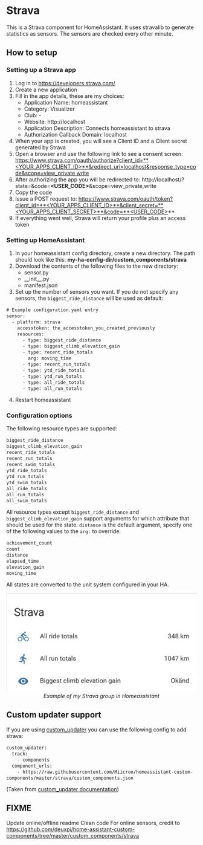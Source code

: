 # Strava
This is a Strava component for HomeAssistant. It uses stravalib to generate statistics as sensors. The sensors are checked every other minute.

## How to setup

### Setting up a Strava app
1. Log in to https://developers.strava.com/
2. Create a new application
3. Fill in the app details, these are my choices:
   * Application Name: homeassistant
   * Category: Visualizer
   * Club: -
   * Website: http://localhost
   * Application Description: Connects homeassistant to strava
   * Authorization Callback Domain: localhost
4. When your app is created, you will see a Client ID and a Client secret generated by Strava
5. Open a browser and use the following link to see a consent screen: https://www.strava.com/oauth/authorize?client_id=**<YOUR_APPS_CLIENT_ID>**&redirect_uri=localhost&response_type=code&scope=view_private,write 
6. After authorizing the app you will be redirected to: http://localhost/?state=&code=**<USER_CODE>**&scope=view_private,write
7. Copy the code
8. Issue a POST request to: https://www.strava.com/oauth/token?client_id=**<YOUR_APPS_CLIENT_ID>**&client_secret=**<YOUR_APPS_CLIENT_SECRET>**&code=**<USER_CODE>**
9. If everything went well, Strava will return your profile plus an access token

### Setting up HomeAssistant
1. In your homeassistant config directory, create a new directory. The path should look like this: **my-ha-config-dir/custom_components/strava**
2. Download the contents of the following files to the new directory:
    * sensor.py
    * \_\_init\_\_.py
    * manifest.json
3. Set up the number of sensors you want. If you do not specify any sensors, the `biggest_ride_distance` will be used as default:
~~~~
# Example configuration.yaml entry
sensor:
  - platform: strava
    accesstoken: the_accesstoken_you_created_previously
    resources:
      - type: biggest_ride_distance
      - type: biggest_climb_elevation_gain
      - type: recent_ride_totals
        arg: moving_time
      - type: recent_run_totals
      - type: ytd_ride_totals
      - type: ytd_run_totals
      - type: all_ride_totals
      - type: all_run_totals
~~~~
4. Restart homeassistant

### Configuration options
The following resource types are supported:
~~~~
biggest_ride_distance
biggest_climb_elevation_gain
recent_ride_totals
recent_run_totals
recent_swim_totals
ytd_ride_totals
ytd_run_totals
ytd_swim_totals
all_ride_totals
all_run_totals
all_swim_totals
~~~~

All resource types except `biggest_ride_distance` and `biggest_climb_elevation_gain` support arguments for which attribute that should be used for the state.
`distance` is the default argument, specify one of the following values to the `arg:` to override:
~~~~
achievement_count
count
distance
elapsed_time
elevation_gain
moving_time
~~~~

All states are converted to the unit system configured in your HA.

<p align="center">
  <img src="https://raw.githubusercontent.com/Miicroo/homeassistant-custom-components/master/strava/resources/strava_example.png" alt="Strava HA example"/><br />
  <i>Example of my Strava group in Homeassistant</i>
</p>


## Custom updater support
If you are using [custom_updater](https://github.com/custom-components/custom_updater) you can use the following config to add strava:

```
custom_updater:
  track:
    - components
  component_urls:
    - https://raw.githubusercontent.com/Miicroo/homeassistant-custom-components/master/strava/custom_components.json
```

(Taken from [custom_updater documentation](https://custom-components.github.io/custom_updater/components))


## FIXME
Update online/offline readme
Clean code
For online sensors, credit to https://github.com/deuxpi/home-assistant-custom-components/tree/master/custom_components/strava
